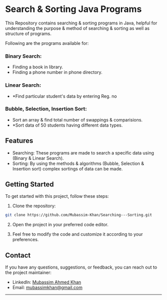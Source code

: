 # Search & Sorting Java Programs
This Repository contains searching & sorting programs in Java, helpful for understanding the purpose & method of searching & sorting as well as structure of programs.

Following are the programs available for:

### Binary Search:

- Finding a book in library.
- Finding a phone number in phone directory.

### Linear Search:

- *Find particular student's data by entering Reg. no

### Bubble, Selection, Insertion Sort:

- Sort an array & find total number of swappings & comparisions.
- *Sort data of 50 students having different data types.

## Features

- Searching: These programs are made to search a specific data using (Binary & Linear Search).
- Sorting: By using the methods & algorithms (Bubble, Selection & Insertion sort) complex sortings of data can be made.

## Getting Started

To get started with this project, follow these steps:

1. Clone the repository:

```bash
git clone https://github.com/Mubassim-Khan/Searching---Sorting.git
```

2. Open the project in your preferred code editor.

3. Feel free to modify the code and customize it according to your preferences.

## Contact

If you have any questions, suggestions, or feedback, you can reach out to the project maintainer:

- LinkedIn: [Mubassim Ahmed Khan](https://www.linkedin.com/in/mubassim-ahmed-khan/)
- Email: [mubassimkhan@gmail.com](mailto:mubassimkhan@gmail.com)

---

